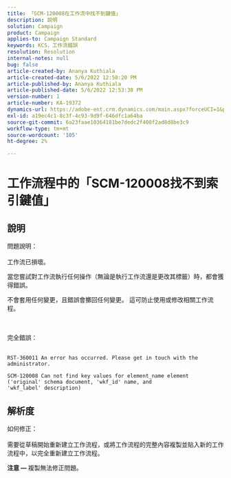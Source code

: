 ```yaml
---
title: 「SCM-120008在工作流中找不到鍵值」
description: 說明
solution: Campaign
product: Campaign
applies-to: Campaign Standard
keywords: KCS，工作流錯誤
resolution: Resolution
internal-notes: null
bug: false
article-created-by: Ananya Kuthiala
article-created-date: 5/6/2022 12:50:20 PM
article-published-by: Ananya Kuthiala
article-published-date: 5/6/2022 12:53:38 PM
version-number: 1
article-number: KA-19372
dynamics-url: https://adobe-ent.crm.dynamics.com/main.aspx?forceUCI=1&pagetype=entityrecord&etn=knowledgearticle&id=3002eb10-3bcd-ec11-a7b5-0022480b639b
exl-id: a19ec4c1-8c3f-4c93-9d9f-646dfc1a64ba
source-git-commit: 6a23faae10364181be7dedc2f408f2ad8d8be3c9
workflow-type: tm+mt
source-wordcount: '105'
ht-degree: 2%

---
```


# 工作流程中的「SCM-120008找不到索引鍵值」

## 說明

問題說明：<br><br>
工作流已損壞。

當您嘗試對工作流執行任何操作（無論是執行工作流還是更改其標籤）時，都會獲得錯誤。

不會套用任何變更，且錯誤會擲回任何變更。 這可防止使用或修改相關工作流程。

<br><br>完全錯誤：<br><br>

```
RST-360011 An error has occurred. Please get in touch with the administrator.

SCM-120008 Can not find key values for element_name element ('original' schema document, 'wkf_id' name, and 'wkf_label' description)
```


## 解析度

如何修正：<br><br>
需要從草稿開始重新建立工作流程，或將工作流程的完整內容複製並貼入新的工作流程中，以完全重新建立工作流程。

<b>注意 —  </b>複製無法修正問題。

